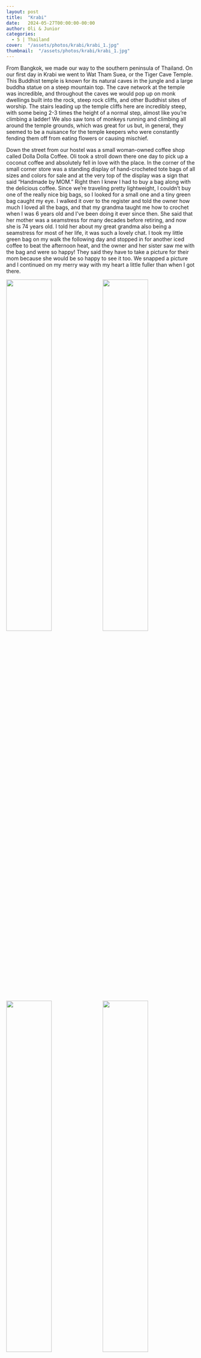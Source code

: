 ```yaml
---
layout: post
title:  "Krabi"
date:   2024-05-27T00:00:00-00:00
author: Oli & Junior
categories:
  - 5 | Thailand
cover:  "/assets/photos/krabi/krabi_1.jpg"
thumbnail:  "/assets/photos/krabi/krabi_1.jpg"
---
```


From Bangkok, we made our way to the southern peninsula of Thailand. On our first day in Krabi we went to Wat Tham Suea, or the Tiger Cave Temple. This Buddhist temple is known for its natural caves in the jungle and a large buddha statue on a steep mountain top. The cave network at the temple was incredible, and throughout the caves we would pop up on monk dwellings built into the rock, steep rock cliffs, and other Buddhist sites of worship. The stairs leading up the temple cliffs here are incredibly steep, with some being 2-3 times the height of a normal step, almost like you’re climbing a ladder! We also saw tons of monkeys running and climbing all around the temple grounds, which was great for us but, in general, they seemed to be a nuisance for the temple keepers who were constantly fending them off from eating flowers or causing mischief. 

Down the street from our hostel was a small woman-owned coffee shop called Dolla Dolla Coffee. Oli took a stroll down there one day to pick up a coconut coffee and absolutely fell in love with the place. In the corner of the small corner store was a standing display of hand-crocheted tote bags of all sizes and colors for sale and at the very top of the display was a sign that said “Handmade by MOM.” Right then I knew I had to buy a bag along with the delicious coffee. Since we’re traveling pretty lightweight, I couldn’t buy one of the really nice big bags, so I looked for a small one and a tiny green bag caught my eye. I walked it over to the register and told the owner how much I loved all the bags, and that my grandma taught me how to crochet when I was 6 years old and I’ve been doing it ever since then. She said that her mother was a seamstress for many decades before retiring, and now she is 74 years old. I told her about my great grandma also being a seamstress for most of her life, it was such a lovely chat. I took my little green bag on my walk the following day and stopped in for another iced coffee to beat the afternoon heat, and the owner and her sister saw me with the bag and were so happy! They said they have to take a picture for their mom because she would be so happy to see it too. We snapped a picture and I continued on my merry way with my heart a little fuller than when I got there.

<div float="left">
  <img src="/oli-jr-travel/assets/photos/krabi/krabi_2.jpg" style="float:left; width:49%; margin-bottom:10px" />
  <img src="/oli-jr-travel/assets/photos/krabi/krabi_3.jpg" style="float:right; width:49%; margin-bottom:10px" />
</div>
<div float="left">
  <img src="/oli-jr-travel/assets/photos/krabi/krabi_4.jpg" style="float:left; width:49%; margin-bottom:10px" />
  <img src="/oli-jr-travel/assets/photos/krabi/krabi_5.jpg" style="float:right; width:49%; margin-bottom:10px" />
</div>
<div float="left">
  <img src="/oli-jr-travel/assets/photos/krabi/krabi_6.jpg" style="float:left; width:49%; margin-bottom:10px" />
  <img src="/oli-jr-travel/assets/photos/krabi/krabi_7.jpg" style="float:right; width:49%; margin-bottom:10px" />
</div>

<br clear="all" />

__Español__

Desde Bangkok, nos dirigimos a la península sur de Tailandia. En nuestro primer día en Krabi fuimos a Wat Tham Suea, o el Templo de la Cueva del Tigre. Este templo budista es conocido por sus cuevas naturales en la jungla y una gran estatua de Buda en la cima de una montaña empinada. La red de cuevas del templo era increíble, y en todas ellas nos topamos con viviendas de monjes construidas en la roca, acantilados de roca escarpados y otros lugares de culto budista. Las escaleras que conducen a los acantilados del templo son increíblemente empinadas, algunas de ellas tienen una altura dos o tres veces mayor que un escalón normal, ¡casi como si estuvieras subiendo una escalera! También vimos un montón de monos corriendo y trepando por todo el recinto del templo, lo que fue genial para nosotros, pero, en general, parecían ser una molestia para los guardianes del templo, que constantemente los alejaban para que no se comieran las flores o causaran travesuras.

Al final de la calle de nuestro albergue había una pequeña cafetería regentada por una mujer llamada Dolla Dolla Coffee. Oli se acercó un día para comprar un café de coco y se enamoró por completo del lugar. En la esquina de la pequeña tienda de la esquina había un expositor de bolsos de mano tejidos a mano de todos los tamaños y colores a la venta y en la parte superior del expositor había un cartel que decía "Hecho a mano por MAMÁ". En ese momento supe que tenía que comprar un bolso junto con el delicioso café. Como viajamos bastante ligeros, no podía comprar uno de los bolsos grandes realmente bonitos, así que busqué uno pequeño y un pequeño bolso verde me llamó la atención. Lo llevé a la caja y le dije a la dueña lo mucho que me encantaban todos los bolsos, y que mi abuela me enseñó a tejer a crochet cuando tenía 6 años y lo he estado haciendo desde entonces. Dijo que su madre fue costurera durante muchas décadas antes de jubilarse, y ahora tiene 74 años. Le conté que mi bisabuela también fue costurera durante la mayor parte de su vida, fue una charla muy agradable. Llevé mi pequeño bolso verde en mi paseo al día siguiente y me detuve a tomar otro café helado para combatir el calor de la tarde, ¡y la dueña y su hermana me vieron con el bolso y estaban muy felices! Dijeron que tenían que tomar una foto para su mamá porque ella también estaría muy feliz de verla. Tomamos una foto y continué mi camino alegremente con el corazón un poco más lleno que cuando llegué.
